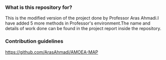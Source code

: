 ### What is this repository for? ###
This is the modified version of the project done by Professor Aras Ahmadi.I have added 5 more methods in Professor's environment.The name and details of work done can be found in the project report inside the repository.

### Contribution guidelines ###
https://github.com/ArasAhmadi/AMOEA-MAP
